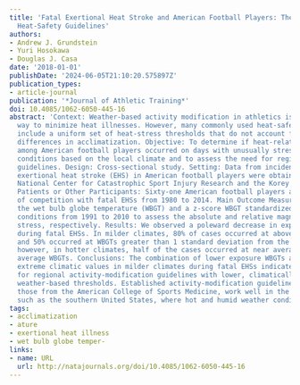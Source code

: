 ```yaml
---
title: 'Fatal Exertional Heat Stroke and American Football Players: The Need for Regional
  Heat-Safety Guidelines'
authors:
- Andrew J. Grundstein
- Yuri Hosokawa
- Douglas J. Casa
date: '2018-01-01'
publishDate: '2024-06-05T21:10:20.575897Z'
publication_types:
- article-journal
publication: '*Journal of Athletic Training*'
doi: 10.4085/1062-6050-445-16
abstract: 'Context: Weather-based activity modification in athletics is an important
  way to minimize heat illnesses. However, many commonly used heat-safety guidelines
  include a uniform set of heat-stress thresholds that do not account for geographic
  differences in acclimatization. Objective: To determine if heat-related fatalities
  among American football players occurred on days with unusually stressful weather
  conditions based on the local climate and to assess the need for regional heat-safety
  guidelines. Design: Cross-sectional study. Setting: Data from incidents of fatal
  exertional heat stroke (EHS) in American football players were obtained from the
  National Center for Catastrophic Sport Injury Research and the Korey Stringer Institute.
  Patients or Other Participants: Sixty-one American football players at all levels
  of competition with fatal EHSs from 1980 to 2014. Main Outcome Measure(s): We used
  the wet bulb globe temperature (WBGT) and a z-score WBGT standardized to local climate
  conditions from 1991 to 2010 to assess the absolute and relative magnitudes of heat
  stress, respectively. Results: We observed a poleward decrease in exposure WBGTs
  during fatal EHSs. In milder climates, 80% of cases occurred at above-average WBGTs,
  and 50% occurred at WBGTs greater than 1 standard deviation from the long-term mean;
  however, in hotter climates, half of the cases occurred at near average or below
  average WBGTs. Conclusions: The combination of lower exposure WBGTs and frequent
  extreme climatic values in milder climates during fatal EHSs indicates the need
  for regional activity-modification guidelines with lower, climatically appropriate
  weather-based thresholds. Established activity-modification guidelines, such as
  those from the American College of Sports Medicine, work well in the hotter climates,
  such as the southern United States, where hot and humid weather conditions are common.'
tags:
- acclimatization
- ature
- exertional heat illness
- wet bulb globe temper-
links:
- name: URL
  url: http://natajournals.org/doi/10.4085/1062-6050-445-16
---
```

